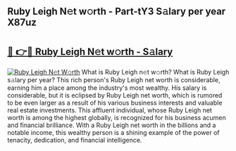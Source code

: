 ## Ruby Leigh N𝚎t w𝚘rth - Part-tY3 S𝚊lary per year X87uz

# <h2><a href="http://gc2lej.nevu.top/?p=Ruby+Leigh">🔗 👉🔴 Ruby Leigh N𝚎t w𝚘rth - S𝚊lary</a></h2>

[![Ruby Leigh N𝚎t W𝚘rth](https://i.imgur.com/Oavwk0R.jpeg)](http://gc2lej.nevu.top/?p=Ruby+Leigh)
What is Ruby Leigh n𝚎t w𝚘rth? What is Ruby Leigh s𝚊lary per year?
This rich person's Ruby Leigh net worth is considerable, earning him a place among the industry's most wealthy. His salary is considerable, but it is eclipsed by Ruby Leigh net worth, which is rumored to be even larger as a result of his various business interests and valuable real estate investments. This affluent individual, whose Ruby Leigh net worth is among the highest globally, is recognized for his business acumen and financial brilliance. With a Ruby Leigh net worth in the billions and a notable income, this wealthy person is a shining example of the power of tenacity, dedication, and financial intelligence.
